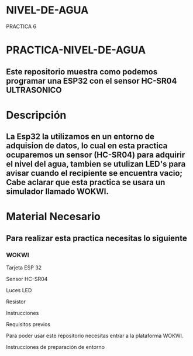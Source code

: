 # NIVEL-DE-AGUA
PRACTICA 6
# PRACTICA-NIVEL-DE-AGUA
## Este repositorio muestra como podemos programar una ESP32 con el sensor HC-SR04 ULTRASONICO
# Descripción

## La Esp32 la utilizamos en un entorno de adquision de datos, lo cual en esta practica ocuparemos un sensor (HC-SR04) para adquirir el nivel del agua, tambien se utulizan LED's para avisar cuando el recipiente se encuentra vacio; Cabe aclarar que esta practica se usara un simulador llamado WOKWI.
# Material Necesario
## Para realizar esta practica necesitas lo siguiente

### WOKWI

Tarjeta ESP 32

Sensor HC-SR04

Luces LED

Resistor

Instrucciones

Requisitos previos

Para poder usar este repositorio necesitas entrar a la plataforma WOKWI.


Instrucciones de preparación de entorno

